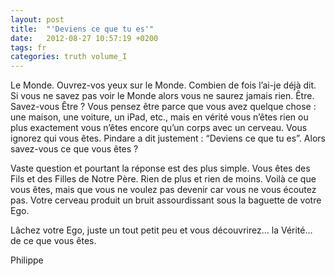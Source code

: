 ```yaml
---
layout: post
title:  "'Deviens ce que tu es'"
date:   2012-08-27 10:57:19 +0200
tags: fr
categories: truth volume_I
---
```

Le Monde. Ouvrez-vos yeux sur le Monde. Combien de fois l’ai-je déjà dit. Si vous ne savez pas voir le Monde alors vous ne saurez jamais rien. Être. Savez-vous Être ? Vous pensez être parce que vous avez quelque chose : une maison, une voiture, un iPad, etc., mais en vérité vous n’êtes rien ou plus exactement vous n’êtes encore qu’un corps avec un cerveau. Vous ignorez qui vous êtes. Pindare a dit justement : “Deviens ce que tu es”. Alors savez-vous ce que vous êtes ?

Vaste question et pourtant la réponse est des plus simple. Vous êtes des Fils et des Filles de Notre Père. Rien de plus et rien de moins. Voilà ce que vous êtes, mais que vous ne voulez pas devenir car vous ne vous écoutez pas. Votre cerveau produit un bruit assourdissant sous la baguette de votre Ego.

Lâchez votre Ego, juste un tout petit peu et vous découvrirez… la Vérité… de ce que vous êtes.

Philippe

<!-- 
Ce(tte) œuvre est mise à disposition selon les termes de la Licence Creative Commons Attribution - Pas d’Utilisation Commerciale 4.0 International.
-->